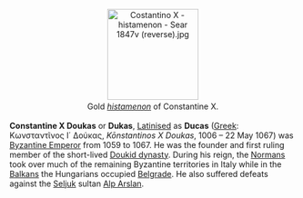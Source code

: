 <div class="photo" colspan="2" style="text-align: center; margin: 25px 0 10px;"><a class="image" href="https://en.wikipedia.org/wiki/File:Costantino_X_-_histamenon_-_Sear_1847v_(reverse).jpg"><img alt="Costantino X - histamenon - Sear 1847v (reverse).jpg" data-file-height="160" data-file-width="160" decoding="async" height="160" src="https://upload.wikimedia.org/wikipedia/commons/7/71/Costantino_X_-_histamenon_-_Sear_1847v_%28reverse%29.jpg" width="160"/></a><div style="line-height:normal;padding-bottom:0.2em;padding-top:0.2em;">Gold <i><a href="https://en.wikipedia.org/wiki/Histamenon" title="Histamenon">histamenon</a></i> of Constantine X.</div></div>

[comment]: # 'breakpoint'
<p><b>Constantine X Doukas</b> or <b>Dukas</b>, <a href="https://en.wikipedia.org/wiki/Latinisation_of_names" title="Latinisation of names">Latinised</a> as <b>Ducas</b> (<a href="https://en.wikipedia.org/wiki/Greek_language" title="Greek language">Greek</a>: <span lang="el">Κωνσταντῖνος Ι΄ Δούκας</span>, <i>Kōnstantinos X Doukas</i>, 1006 – 22 May 1067) was <a href="https://en.wikipedia.org/wiki/List_of_Byzantine_emperors" title="List of Byzantine emperors">Byzantine Emperor</a> from 1059 to 1067. He was the founder and first ruling member of the short-lived <a class="mw-redirect" href="https://en.wikipedia.org/wiki/Doukid_dynasty" title="Doukid dynasty">Doukid dynasty</a>. During his reign, the <a href="https://en.wikipedia.org/wiki/Normans" title="Normans">Normans</a> took over much of the remaining Byzantine territories in Italy while in the <a href="https://en.wikipedia.org/wiki/Balkans" title="Balkans">Balkans</a> the Hungarians occupied <a href="https://en.wikipedia.org/wiki/Belgrade" title="Belgrade">Belgrade</a>. He also suffered defeats against the <a class="mw-redirect" href="https://en.wikipedia.org/wiki/Seljuk_dynasty" title="Seljuk dynasty">Seljuk</a> sultan <a href="https://en.wikipedia.org/wiki/Alp_Arslan" title="Alp Arslan">Alp Arslan</a>.
</p>